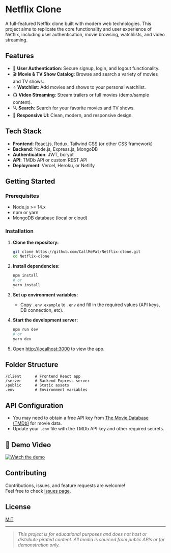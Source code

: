 # Netflix Clone

A full-featured Netflix clone built with modern web technologies. This project aims to replicate the core functionality and user experience of Netflix, including user authentication, movie browsing, watchlists, and video streaming.

## Features

- 🔐 **User Authentication**: Secure signup, login, and logout functionality.
- 🎬 **Movie & TV Show Catalog**: Browse and search a variety of movies and TV shows.
- ⭐ **Watchlist**: Add movies and shows to your personal watchlist.
- 📺 **Video Streaming**: Stream trailers or full movies (demo/sample content).
- 🔍 **Search**: Search for your favorite movies and TV shows.
- 🎨 **Responsive UI**: Clean, modern, and responsive design.

## Tech Stack

- **Frontend**: React.js, Redux, Tailwind CSS (or other CSS framework)
- **Backend**: Node.js, Express.js, MongoDB
- **Authentication**: JWT, bcrypt
- **API**: TMDb API or custom REST API
- **Deployment**: Vercel, Heroku, or Netlify

## Getting Started

### Prerequisites

- Node.js >= 14.x
- npm or yarn
- MongoDB database (local or cloud)

### Installation

1. **Clone the repository:**
    ```bash
    git clone https://github.com/CallMePat/Netflix-clone.git
    cd Netflix-clone
    ```

2. **Install dependencies:**
    ```bash
    npm install
    # or
    yarn install
    ```

3. **Set up environment variables:**
    - Copy `.env.example` to `.env` and fill in the required values (API keys, DB connection, etc).

4. **Start the development server:**
    ```bash
    npm run dev
    # or
    yarn dev
    ```

5. Open [http://localhost:3000](http://localhost:3000) to view the app.

## Folder Structure

```
/client      # Frontend React app
/server      # Backend Express server
/public      # Static assets
.env         # Environment variables
```

## API Configuration

- You may need to obtain a free API key from [The Movie Database (TMDb)](https://www.themoviedb.org/documentation/api) for movie data.
- Update your `.env` file with the TMDb API key and other required secrets.

## 🎥 Demo Video

[![Watch the demo](https://img.youtube.com/vi/o1cHKJbdh2g/0.jpg)](https://youtu.be/o1cHKJbdh2g)

## Contributing

Contributions, issues, and feature requests are welcome!  
Feel free to check [issues page](https://github.com/CallMePat/Netflix-clone/issues).

## License

[MIT](LICENSE)

---

> _This project is for educational purposes and does not host or distribute pirated content. All media is sourced from public APIs or for demonstration only._
